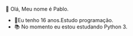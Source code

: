   👋 Olá, Meu nome é Pablo.
- 🎉Eu tenho 16 anos.Estudo programação.
- 📚 No momento eu estou estudando Python 3.

<!---
Pablo-Severino/Pablo-Severino is a ✨ special ✨ repository because its `README.md` (this file) appears on your GitHub profile.
You can click the Preview link to take a look at your changes.
--->
